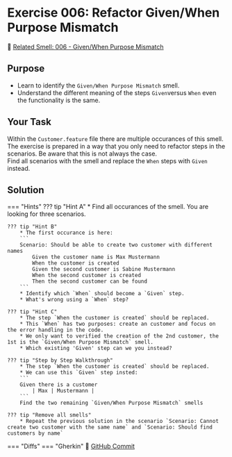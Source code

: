 # Exercise 006: Refactor Given/When Purpose Mismatch
:link: [Related Smell: 006 - Given/When Purpose Mismatch](/smells/006-given-when-purpose-mismatch)

## Purpose
* Learn to identify the `Given/When Purpose Mismatch` smell.
* Understand the different meaning of the steps `Given`versus `When` even the functionality is the same.

## Your Task
Within the `Customer.feature` file there are multiple occurances of this smell. The exercise is prepared in a way that you only need to refactor steps in the scenarios. Be aware that this is not always the case.  
Find all scenarios with the smell and replace the `When` steps with `Given` instead.

## Solution

=== "Hints"
    ??? tip "Hint A"
        * Find all occurances of the smell. You are looking for three scenarios.

    ??? tip "Hint B"
        * The first occurance is here:
        ```
        Scenario: Should be able to create two customer with different names
            Given the customer name is Max Mustermann
            When the customer is created
            Given the second customer is Sabine Mustermann
            When the second customer is created
            Then the second customer can be found
        ```
        * Identify which `When` should become a `Given` step.
        * What's wrong using a `When` step?

    ??? tip "Hint C"
        * The step `When the customer is created` should be replaced.
        * This `When` has two purposes: create an customer and focus on the error handling in the code. 
        * We only want to verified the creation of the 2nd customer, the 1st is the `Given/When Purpose Mismatch` smell.
        * Which existing 'Given' step can we you instead?

    ??? tip "Step by Step Walkthrough"
        * The step `When the customer is created` should be replaced.
        * We can use this `Given` step insted:
        ```
        Given there is a customer
            | Max | Mustermann |    
        ```
        Find the two remaining `Given/When Purpose Mismatch` smells

    ??? tip "Remove all smells"
        * Repeat the previous solution in the scenario `Scenario: Cannot create two customer with the same name` and `Scenario: Should find customers by name`


=== "Diffs"
    === "Gherkin"
        :link: [GitHub Commit](https://github.com/Cucumber-Diseases/cucumber-diseases-java/commit/75982e67a4d900351d7bfe20fb2a83191bda1dcc)
